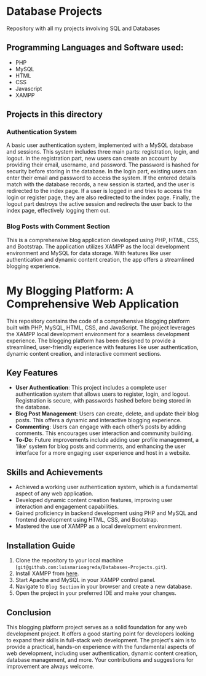 # Database Projects
Repository with all my projects involving SQL and Databases

## Programming Languages and Software used:
* PHP
* MySQL
* HTML
* CSS
* Javascript
* XAMPP

## Projects in this directory
### Authentication System
A basic user authentication system, implemented with a MySQL database and sessions. This system includes three main parts: registration, login, and logout. In the registration part, new users can create an account by providing their email, username, and password. The password is hashed for security before storing in the database. In the login part, existing users can enter their email and password to access the system. If the entered details match with the database records, a new session is started, and the user is redirected to the index page. If a user is logged in and tries to access the login or register page, they are also redirected to the index page. Finally, the logout part destroys the active session and redirects the user back to the index page, effectively logging them out.

### Blog Posts with Comment Section
This is a comprehensive blog application developed using PHP, HTML, CSS, and Bootstrap. The application utilizes XAMPP as the local development environment and MySQL for data storage. With features like user authentication and dynamic content creation, the app offers a streamlined blogging experience.

# My Blogging Platform: A Comprehensive Web Application

This repository contains the code of a comprehensive blogging platform built with PHP, MySQL, HTML, CSS, and JavaScript. The project leverages the XAMPP local development environment for a seamless development experience. The blogging platform has been designed to provide a streamlined, user-friendly experience with features like user authentication, dynamic content creation, and interactive comment sections.

## Key Features
- **User Authentication**: This project includes a complete user authentication system that allows users to register, login, and logout. Registration is secure, with passwords hashed before being stored in the database.
- **Blog Post Management**: Users can create, delete, and update their blog posts. This offers a dynamic and interactive blogging experience.
- **Commenting**: Users can engage with each other’s posts by adding comments. This encourages user interaction and community building.
- **To-Do**: Future improvements include adding user profile management, a 'like' system for blog posts and comments, and enhancing the user interface for a more engaging user experience and host in a website.

## Skills and Achievements
- Achieved a working user authentication system, which is a fundamental aspect of any web application.
- Developed dynamic content creation features, improving user interaction and engagement capabilities.
- Gained proficiency in backend development using PHP and MySQL and frontend development using HTML, CSS, and Bootstrap.
- Mastered the use of XAMPP as a local development environment.

## Installation Guide
1. Clone the repository to your local machine (`git@github.com:luismarioagreda/Databases-Projects.git`).
2. Install XAMPP from [here](https://www.apachefriends.org/index.html).
3. Start Apache and MySQL in your XAMPP control panel.
4. Navigate to `Blog Section` in your browser and create a new database.
5. Open the project in your preferred IDE and make your changes.

## Conclusion
This blogging platform project serves as a solid foundation for any web development project. It offers a good starting point for developers looking to expand their skills in full-stack web development. The project's aim is to provide a practical, hands-on experience with the fundamental aspects of web development, including user authentication, dynamic content creation, database management, and more. Your contributions and suggestions for improvement are always welcome. 